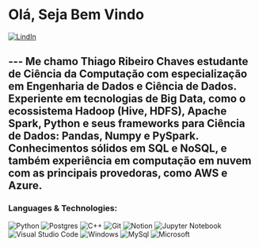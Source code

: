 <h1>Olá, Seja Bem Vindo</h1>

<p  align="center">

<p>




[![LindIn](https://img.shields.io/badge/LinkedIn-0077B5?style=for-the-badge&logo=linkedin&logoColor=white)](https://www.linkedin.com/in/thiago-ribeiro-941b7b1a5/)
</div>

--- Me chamo Thiago Ribeiro Chaves estudante de Ciência da Computação com especialização em Engenharia de Dados e Ciência de Dados. Experiente em tecnologias de Big Data, como o ecossistema Hadoop (Hive, HDFS), Apache Spark, Python e seus frameworks para Ciência de Dados: Pandas, Numpy e PySpark. Conhecimentos sólidos em SQL e NoSQL, e também experiência em computação em nuvem com as principais provedoras, como AWS e Azure. 
---
<h3>Languages & Technologies:</h3>  

![Python](https://img.shields.io/badge/Python-3776AB?style=for-the-badge&logo=python&logoColor=white)
![Postgres](https://img.shields.io/badge/postgres-%23316192.svg?style=for-the-badge&logo=postgresql&logoColor=white)
![C++](https://img.shields.io/badge/C%2B%2B-00599C?style=for-the-badge&logo=c%2B%2B&logoColor=white)
![Git](https://img.shields.io/badge/Git-f05032?style=for-the-badge&logo=git&logoColor=white)
![Notion](https://img.shields.io/badge/Notion-000000?style=for-the-badge&logo=notion&logoColor=white)
![Jupyter Notebook](https://img.shields.io/badge/jupyter-%23FA0F00.svg?style=for-the-badge&logo=jupyter&logoColor=white)
![Visual Studio Code](https://img.shields.io/badge/Visual%20Studio%20Code-0078d7.svg?style=for-the-badge&logo=visual-studio-code&logoColor=white)
![Windows](https://img.shields.io/badge/Windows-0078D6?style=for-the-badge&logo=windows&logoColor=white)
![MySql](https://img.shields.io/badge/MySQL-00000F?style=for-the-badge&logo=mysql&logoColor=white)
![Microsoft](https://img.shields.io/badge/Microsoft-666666?style=for-the-badge&logo=microsoft&logoColor=white)
<br/>

